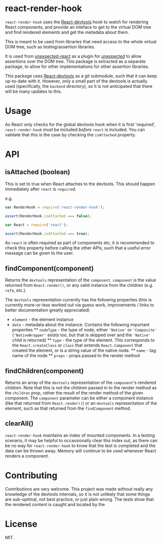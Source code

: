 # react-render-hook

`react-render-hook` uses the [React-devtools](https://github.com/facebook/react-devtools) hook to watch for rendering React components,
and provide an inteface to get to the virtual DOM tree and find rendered elements and get the metadata about them.

This is meant to be used from libraries that need access to the whole virtual DOM tree, such as testing/assertion libraries.

It is used from [unexpected-react](https://github.com/bruderstein/unexpected-react) as a plugin for [unexpected](http://unexpected.js.org)
to allow assertions over the DOM tree. This package is extracted as a separate package, to allow for other implementations for other assertion
libraries.


This package uses [React-devtools](https://github.com/facebook/react-devtools) as a git submodule, such that it can keep up-to-date with it. However,
only a small part of the devtools is actually used (specifically, the `backend` directory), so it is not anticipated that there will be many updates to this.

# Usage
As React only checks for the global devtools hook when it is first 'required', `react-render-hook` *must* be included *before* `react` is included.
You can validate that this is the case by checking the `isAttached` property.

# API

## isAttached (boolean)

This is set to true when React attaches to the devtools. This should happen immediately after `react` is `require`d.

e.g.
```js
var RenderHook = require('react-render-hook');

assert(RenderHook.isAttached === false);

var React = require('react');

assert(RenderHook.isAttached === true);
```

As `react` is often required as part of components etc, it is recommended to check this property
before calling the other APIs, such that a useful error message can be given to the user.

## findComponent(component)

Returns the `devtools` representation of the `component`.  `component` is the value returned from `React.render()`, or any
valid instance from the children (e.g. `ref`s, etc.).

The `devtools` representation currently has the following properties  (this is currently more-or-less worked out via guess work,
improvements / links to better documentation greatly appreciated)
* `element` - the element instance
* `data` - metadata about the instance. Contains the following important properties
** `nodeType` - the type of node, either `'Native'` or `'Composite'`  (`'NativeWrapper'` exists too, but that is skipped over and
the `'Native'` child is returned)
** `type` - the type of the element. This corresponds to the `React.createClass` or `class` that extends `React.Component` that
created the element, or is a string value of the native node.
** `name` - tag name of the node
** `props` - props passed to the render method

## findChildren(component)

Returns an array of the `devtools` representation of the `component`'s rendered children. Note that this is not the children passed in to the
render method as the `children` prop, rather the result of the render method of the given component. The `component` parameter can be either a
component instance (like that returned from `React.render()`) or an `devtools` representation of the element, such as that returned from the
`findComponent` method.

## clearAll()

`react-render-hook` maintains an index of mounted components. In a testing scenario, it may be helpful to occassionally clear this index out, as there can be
no way for `react-render-hook` to know that the test is completed and the data can be thrown away.  Memory will continue to be used whenever React renders a
component.

# Contributing

Contributions are very welcome. This project was made without really any knowledge of the devtools internals, so it is not unlikely that some
things are sub-optimal, not best practice, or just plain wrong. The tests show that the rendered content is caught and located by the  

# License

MIT.

